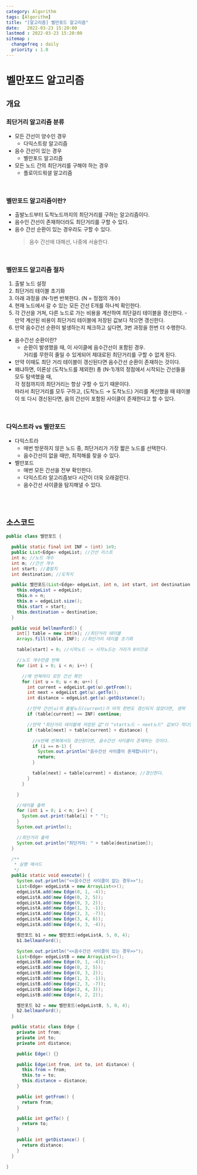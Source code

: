 ```yaml
---
category: Algorithm
tags: [Algorithm]
title: "[알고리즘] 벨만포드 알고리즘"
date:   2022-03-23 15:20:00 
lastmod : 2022-03-23 15:20:00
sitemap :
  changefreq : daily
  priority : 1.0
---
```


# 벨만포드 알고리즘
## 개요
### 최단거리 알고리즘 분류
- 모든 간선이 양수인 경우
  - 다익스트랑 알고리즘
- 음수 간선이 있는 경우
  - 벨만포드 알고리즘
- 모든 노드 간의 최단거리를 구해야 하는 경우
  - 플로이드워셜 알고리즘

<br/>

### 벨만포드 알고리즘이란?
- 출발노드부터 도착노드까지의 최단거리를 구하는 알고리즘이다.
- 음수인 간선이 존재하더라도 최단거리를 구할 수 있다.
- 음수 간선 순환이 있는 경우라도 구할 수 있다.
  > 음수 간선에 대해선, 나중에 서술한다.

<br/>

### 벨만포드 알고리즘 절차
1. 출발 노드 설정
2. 최단거리 테이블 초기화
3. 아래 과정을 (N-1)번 반복한다. (N = 정점의 개수)
  1. 현재 노드에서 갈 수 있는 모든 간선 E개를 하나씩 확인한다.
  2. 각 간선을 거쳐, 다른 노드로 가는 비용을 계산하여 최단걸리 테이블을 갱신한다.
    - 만약 계산된 비용이 최단거리 테이블에 저장된 값보다 작으면 갱신한다.
4. 만약 음수간선 순환이 발생하는지 체크하고 싶다면, 3번 과정을 한번 더 수행한다.
  - 음수간선 순환이란?
    - 순환이 발생했을 때, 이 사이클에 음수간선이 포함된 경우.  
      거리를 무한히 줄일 수 있게되어 제대로된 최단거리를 구할 수 없게 된다.
  - 만약 이때도 최단 거리 테이블이 갱신된다면 음수간선 순환이 존재하는 것이다.
  - 왜냐하면, 이론상 (도착노드를 제외한) 총 (N-1)개의 정점에서 시작되는 간선들을 모두 탐색했을 때,  
  각 정점까지의 최단거리는 항상 구할 수 있기 때문이다.  
  따라서 최단거리를 모두 구하고, (도착노드 → 도착노드) 거리를 계산했을 때 테이블이 또 다시 갱신된다면, 음의 간선이 포함된 사이클이 존재한다고 할 수 있다.

<br/>

### 다익스트라 vs 벨만포드
- 다익스트라
  - 매번 방문하지 않은 노드 중, 최단거리가 가장 짧은 노드를 선택한다.
  - 음수간선이 없을 때만, 최적해를 찾을 수 있다.
- 벨만포드
  - 매번 모든 간선을 전부 확인한다.
  - 다익스트라 알고리즘보다 시간이 더욱 오래걸린다.
  - 음수간선 사이클을 탐지해낼 수 있다.

<br/><br/>

## 소스코드
```java
public class 벨만포드 {

  public static final int INF = (int) 1e9;
  public List<Edge> edgeList; //간선 리스트
  int n; //노드 개수
  int m; //간선 개수
  int start; //출발지
  int destination; //도착지

  public 벨만포드(List<Edge> edgeList, int n, int start, int destination) {
    this.edgeList = edgeList;
    this.n = n;
    this.m = edgeList.size();
    this.start = start;
    this.destination = destination;
  }

  public void bellmanFord() {
    int[] table = new int[n]; //최단거리 테이블
    Arrays.fill(table, INF); //최단거리 테이블 초기화

    table[start] = 0; //시작노드 -> 시작노드는 거리가 0이므로

    //노드 개수만큼 반복
    for (int i = 0; i < n; i++) {

      //매 반복마다 모든 간선 확인
      for (int u = 0; u < m; u++) {
        int current = edgeList.get(u).getFrom();
        int next = edgeList.get(u).getTo();
        int distance = edgeList.get(u).getDistance();

        //만약 간선(u)의 출발노드(current)가 아직 한번도 갱신되지 않았다면, 생략
        if (table[current] == INF) continue;

        //만약 "최단거리 테이블에 저장된 값"이 "start노드 ~ next노드" 값보다 작다면
        if (table[next] > table[current] + distance) {

          //n번째 반복에서도 갱신된다면, 음수간선 사이클이 존재하는 것이다.
          if (i == n-1) {
            System.out.println("음수간선 사이클이 존재합니다!");
            return;
          }

          table[next] = table[current] + distance; //갱신한다.
        }
      }

    }

    //테이블 출력
    for (int i = 0; i < n; i++) {
      System.out.print(table[i] + " ");
    }
    System.out.println();

    //최단거리 출력
    System.out.println("최단거리: " + table[destination]);
  }

  /**
   * 실행 메서드
   */
  public static void execute() {
    System.out.println("<<음수간선 사이클이 없는 경우>>");
    List<Edge> edgeListA = new ArrayList<>();
    edgeListA.add(new Edge(0, 1, -4));
    edgeListA.add(new Edge(0, 2, 5));
    edgeListA.add(new Edge(0, 3, 2));
    edgeListA.add(new Edge(1, 3, -1));
    edgeListA.add(new Edge(2, 3, -7));
    edgeListA.add(new Edge(3, 4, 6));
    edgeListA.add(new Edge(4, 3, -4));

    벨만포드 b1 = new 벨만포드(edgeListA, 5, 0, 4);
    b1.bellmanFord();

    System.out.println("<<음수간선 사이클이 있는 경우>>");
    List<Edge> edgeListB = new ArrayList<>();
    edgeListB.add(new Edge(0, 1, -4));
    edgeListB.add(new Edge(0, 2, 5));
    edgeListB.add(new Edge(0, 3, 2));
    edgeListB.add(new Edge(1, 3, -1));
    edgeListB.add(new Edge(2, 3, -7));
    edgeListB.add(new Edge(3, 4, 3));
    edgeListB.add(new Edge(4, 2, 2));

    벨만포드 b2 = new 벨만포드(edgeListB, 5, 0, 4);
    b2.bellmanFord();
  }

  public static class Edge {
    private int from;
    private int to;
    private int distance;

    public Edge() {}

    public Edge(int from, int to, int distance) {
      this.from = from;
      this.to = to;
      this.distance = distance;
    }

    public int getFrom() {
      return from;
    }

    public int getTo() {
      return to;
    }

    public int getDistance() {
      return distance;
    }
  }

}
```
